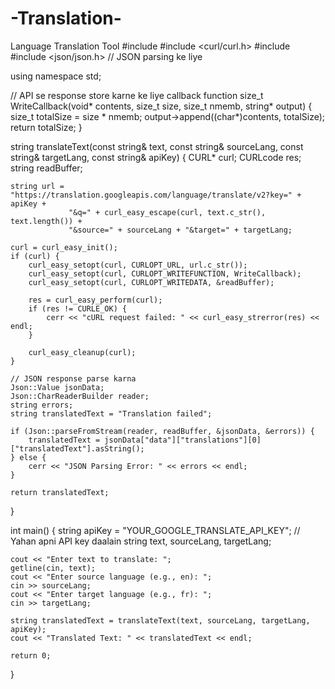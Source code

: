 # -Translation-
Language Translation Tool
#include <iostream>
#include <curl/curl.h>
#include <string>
#include <json/json.h>  // JSON parsing ke liye

using namespace std;

// API se response store karne ke liye callback function
size_t WriteCallback(void* contents, size_t size, size_t nmemb, string* output) {
    size_t totalSize = size * nmemb;
    output->append((char*)contents, totalSize);
    return totalSize;
}

string translateText(const string& text, const string& sourceLang, const string& targetLang, const string& apiKey) {
    CURL* curl;
    CURLcode res;
    string readBuffer;

    string url = "https://translation.googleapis.com/language/translate/v2?key=" + apiKey +
                 "&q=" + curl_easy_escape(curl, text.c_str(), text.length()) +
                 "&source=" + sourceLang + "&target=" + targetLang;

    curl = curl_easy_init();
    if (curl) {
        curl_easy_setopt(curl, CURLOPT_URL, url.c_str());
        curl_easy_setopt(curl, CURLOPT_WRITEFUNCTION, WriteCallback);
        curl_easy_setopt(curl, CURLOPT_WRITEDATA, &readBuffer);

        res = curl_easy_perform(curl);
        if (res != CURLE_OK) {
            cerr << "cURL request failed: " << curl_easy_strerror(res) << endl;
        }

        curl_easy_cleanup(curl);
    }

    // JSON response parse karna
    Json::Value jsonData;
    Json::CharReaderBuilder reader;
    string errors;
    string translatedText = "Translation failed";

    if (Json::parseFromStream(reader, readBuffer, &jsonData, &errors)) {
        translatedText = jsonData["data"]["translations"][0]["translatedText"].asString();
    } else {
        cerr << "JSON Parsing Error: " << errors << endl;
    }

    return translatedText;
}

int main() {
    string apiKey = "YOUR_GOOGLE_TRANSLATE_API_KEY"; // Yahan apni API key daalain
    string text, sourceLang, targetLang;

    cout << "Enter text to translate: ";
    getline(cin, text);
    cout << "Enter source language (e.g., en): ";
    cin >> sourceLang;
    cout << "Enter target language (e.g., fr): ";
    cin >> targetLang;

    string translatedText = translateText(text, sourceLang, targetLang, apiKey);
    cout << "Translated Text: " << translatedText << endl;

    return 0;
}
